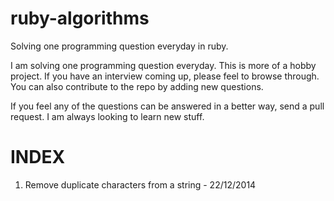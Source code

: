 ruby-algorithms
===============

Solving one programming question everyday in ruby.


I am solving one programming question everyday. This is more of a hobby project. If you have an interview coming up, please feel to browse through.
You can also contribute to the repo by adding new questions.

If you feel any of the questions can be answered in a better way, send a pull request. I am always looking to learn new stuff.

INDEX
=====

1. Remove duplicate characters from a string - 22/12/2014

